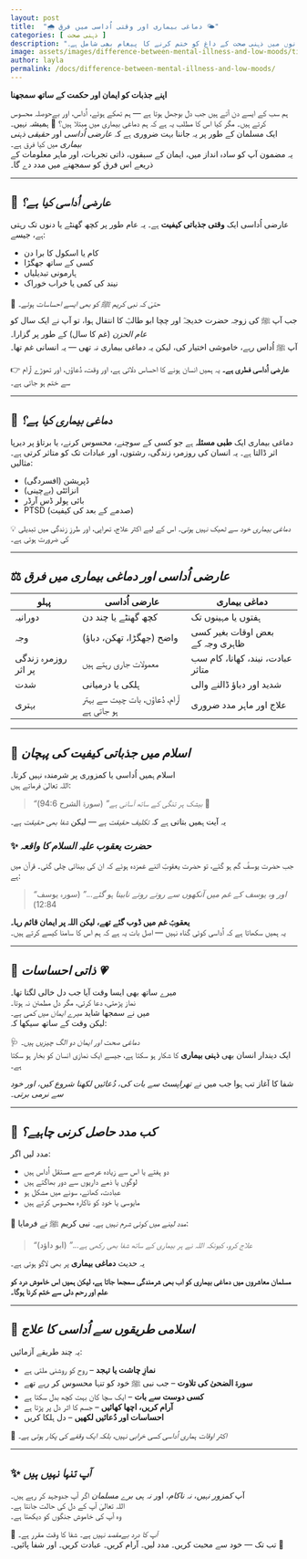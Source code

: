```yaml
---
layout: post
title:  "🌧️ دماغی بیماری اور وقتی اُداسی میں فرق 🌤️"
categories: [ ذہنی صحت ]
description: "اس آرٹیکل میں عارضی اُداسی اور دماغی بیماری کے فرق کو اسلامی روشنی میں سادہ انداز میں بیان کیا گیا ہے۔ نبیوں کے واقعات، دعائیں، اور خود کی مدد کے عملی طریقے شامل ہیں۔ مسلمانوں میں ذہنی صحت کے داغ کو ختم کرنے کا پیغام بھی شامل ہے۔"
image: assets/images/difference-between-mental-illness-and-low-moods/title.jpg
author: layla
permalink: /docs/difference-between-mental-illness-and-low-moods/
---
```


**اپنے جذبات کو ایمان اور حکمت کے ساتھ سمجھنا**

ہم سب کے ایسے دن آتے ہیں جب دل بوجھل ہوتا ہے — ہم تھکے ہوئے، اُداس، اور بےحوصلہ محسوس کرتے ہیں۔ مگر کیا اس کا مطلب یہ ہے کہ ہم دماغی بیماری میں مبتلا ہیں؟ 🤔 ہمیشہ نہیں۔  
ایک مسلمان کے طور پر یہ جاننا بہت ضروری ہے کہ *عارضی اُداسی* اور *حقیقی ذہنی بیماری* میں کیا فرق ہے۔  
یہ مضمون آپ کو سادہ انداز میں، ایمان کے سبقوں، ذاتی تجربات، اور ماہر معلومات کے ذریعے اس فرق کو سمجھنے میں مدد دے گا۔

---

## 🌙 *عارضی اُداسی کیا ہے؟*

عارضی اُداسی ایک **وقتی جذباتی کیفیت** ہے۔ یہ عام طور پر کچھ گھنٹے یا دنوں تک رہتی ہے، جیسے:

- کام یا اسکول کا برا دن  
- کسی کے ساتھ جھگڑا  
- ہارمونی تبدیلیاں  
- نیند کی کمی یا خراب خوراک  

📖 *حتیٰ کہ نبی کریم ﷺ کو بھی ایسے احساسات ہوئے۔*  
جب آپ ﷺ کی زوجہ حضرت خدیجہؓ اور چچا ابو طالبؓ کا انتقال ہوا، تو آپ نے ایک سال کو *عام الحزن* (غم کا سال) کے طور پر گزارا۔  
آپ ﷺ اُداس رہے، خاموشی اختیار کی، لیکن یہ دماغی بیماری نہ تھی — یہ انسانی غم تھا۔

👉 **عارضی اُداسی فطری ہے۔** یہ ہمیں انسان ہونے کا احساس دلاتی ہے، اور وقت، دُعاؤں، اور تھوڑے آرام سے ختم ہو جاتی ہے۔

---

## 🧠 *دماغی بیماری کیا ہے؟*

دماغی بیماری ایک **طبی مسئلہ** ہے جو کسی کے سوچنے، محسوس کرنے، یا برتاؤ پر دیرپا اثر ڈالتا ہے۔ یہ انسان کی روزمرہ زندگی، رشتوں، اور عبادات تک کو متاثر کرتی ہے۔ مثالیں:

- ڈپریشن (افسردگی)  
- انزائٹی (بےچینی)  
- بائی پولر ڈس آرڈر  
- PTSD (صدمے کے بعد کی کیفیت)

💡 *دماغی بیماری خود سے ٹھیک نہیں ہوتی۔* اس کے لیے اکثر علاج، تھراپی، اور طرزِ زندگی میں تبدیلی کی ضرورت ہوتی ہے۔

---

## ⚖️ *عارضی اُداسی اور دماغی بیماری میں فرق*

| **پہلو**            | **عارضی اُداسی**                         | **دماغی بیماری**                 |
| ------------------- | --------------------------------------- | -------------------------------- |
| دورانیہ             | کچھ گھنٹے یا چند دن                     | ہفتوں یا مہینوں تک               |
| وجہ                 | واضح (جھگڑا، تھکن، دباؤ)                | بعض اوقات بغیر کسی ظاہری وجہ کے  |
| روزمرہ زندگی پر اثر | معمولات جاری رہتے ہیں                   | عبادت، نیند، کھانا، کام سب متاثر |
| شدت                 | ہلکی یا درمیانی                         | شدید اور دباؤ ڈالنے والی         |
| بہتری               | آرام، دُعاؤں، بات چیت سے بہتر ہو جاتی ہے | علاج اور ماہر مدد ضروری          |

---

## 📿 *اسلام میں جذباتی کیفیت کی پہچان*

اسلام ہمیں اُداسی یا کمزوری پر شرمندہ نہیں کرتا۔  
اللہ تعالیٰ فرماتے ہیں:

> _“بیشک ہر تنگی کے ساتھ آسانی ہے”_ (سورۃ الشرح 94:6) 🌈

یہ آیت ہمیں بتاتی ہے کہ *تکلیف حقیقت ہے* — لیکن *شفا بھی حقیقت ہے۔*

### ✨ *حضرت یعقوب علیہ السلام کا واقعہ*

جب حضرت یوسفؑ گم ہو گئے، تو حضرت یعقوبؑ اتنے غمزدہ ہوئے کہ ان کی بینائی چلی گئی۔ قرآن میں ہے:

> _“اور وہ یوسف کے غم میں آنکھوں سے روتے روتے نابینا ہو گئے...”_ (سورہ یوسف 12:84)

**یعقوبؑ غم میں ڈوب گئے تھے، لیکن اللہ پر ایمان قائم رہا۔**  
یہ ہمیں سکھاتا ہے کہ اُداسی کوئی گناہ نہیں — اصل بات یہ ہے کہ ہم اس کا سامنا کیسے کرتے ہیں۔

---

## 💬 *ذاتی احساسات 💗*

میرے ساتھ بھی ایسا وقت آیا جب دل خالی لگتا تھا۔  
نماز پڑھتی، دعا کرتی، مگر دل مطمئن نہ ہوتا۔  
میں نے سمجھا شاید *میرے ایمان میں کمی ہے۔*  
لیکن وقت کے ساتھ سیکھا کہ:

🩺 *دماغی صحت اور ایمان دو الگ چیزیں ہیں۔*  
ایک دیندار انسان بھی **ذہنی بیماری** کا شکار ہو سکتا ہے، جیسے ایک نمازی انسان کو بخار ہو سکتا ہے۔

شفا کا آغاز تب ہوا جب میں نے *تھراپسٹ سے بات کی، دُعائیں لکھنا شروع کیں، اور خود سے نرمی برتی۔*

---

## 🛑 *کب مدد حاصل کرنی چاہیے؟*

مدد لیں اگر:

- دو ہفتے یا اس سے زیادہ عرصے سے مستقل اُداس ہیں  
- لوگوں یا ذمے داریوں سے دور بھاگتے ہیں  
- عبادت، کھانے، سونے میں مشکل ہو  
- مایوسی یا خود کو ناکارہ محسوس کرتے ہیں  

🙏 *مدد لینے میں کوئی شرم نہیں ہے۔* نبی کریم ﷺ نے فرمایا:

> _“علاج کرو، کیونکہ اللہ نے ہر بیماری کے ساتھ شفا بھی رکھی ہے...”_ (ابو داؤد)

یہ حدیث **دماغی بیماری** پر بھی لاگو ہوتی ہے۔

**مسلمان معاشروں میں دماغی بیماری کو اب بھی شرمندگی سمجھا جاتا ہے، لیکن ہمیں اس خاموش درد کو علم اور رحم دلی سے ختم کرنا ہوگا۔**

---

## 🌿 *اسلامی طریقوں سے اُداسی کا علاج*

یہ چند طریقے آزمائیں:

- **نمازِ چاشت یا تہجد** – روح کو روشنی ملتی ہے  
- **سورۃ الضحیٰ کی تلاوت** – جب نبی ﷺ خود کو تنہا محسوس کر رہے تھے  
- **کسی دوست سے بات** – ایک سچا کان بہت کچھ بدل سکتا ہے  
- **آرام کریں، اچھا کھائیں** – جسم کا اثر دل پر پڑتا ہے  
- **احساسات اور دُعائیں لکھیں** – دل ہلکا کریں  

💞 *اکثر اوقات ہماری اُداسی کسی خرابی نہیں، بلکہ ایک وقفے کی پکار ہوتی ہے۔*

---

## ✨ *آپ تنہا نہیں ہیں*

آپ *کمزور نہیں*، *نہ ناکام*، اور *نہ ہی برے مسلمان* اگر آپ جدوجہد کر رہے ہیں۔  
اللہ تعالیٰ آپ کے دل کی حالت جانتا ہے۔  
وہ آپ کی خاموش جنگوں کو دیکھتا ہے۔

🤲 *آپ کا درد بےمقصد نہیں ہے۔* شفا کا وقت مقرر ہے۔  
تب تک — خود سے محبت کریں۔ مدد لیں۔ آرام کریں۔ عبادت کریں۔ اور شفا پائیں۔ 🌷

